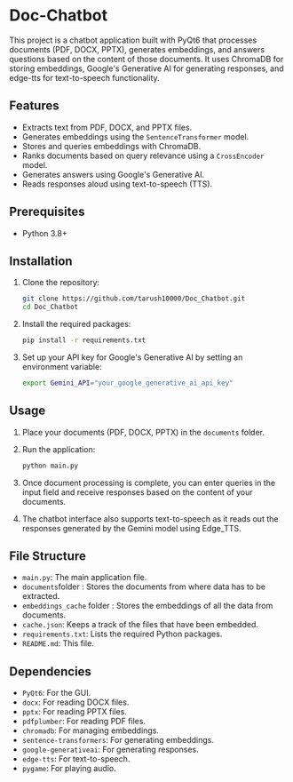 # Doc-Chatbot

This project is a chatbot application built with PyQt6 that processes documents (PDF, DOCX, PPTX), generates embeddings, and answers questions based on the content of those documents. It uses ChromaDB for storing embeddings, Google's Generative AI for generating responses, and edge-tts for text-to-speech functionality.

## Features

- Extracts text from PDF, DOCX, and PPTX files.
- Generates embeddings using the `SentenceTransformer` model.
- Stores and queries embeddings with ChromaDB.
- Ranks documents based on query relevance using a `CrossEncoder` model.
- Generates answers using Google's Generative AI.
- Reads responses aloud using text-to-speech (TTS).

## Prerequisites

- Python 3.8+

## Installation

1. Clone the repository:
    ```bash
    git clone https://github.com/tarush10000/Doc_Chatbot.git
    cd Doc_Chatbot
    ```

2. Install the required packages:
    ```bash
    pip install -r requirements.txt
    ```

3. Set up your API key for Google's Generative AI by setting an environment variable:
    ```bash
    export Gemini_API="your_google_generative_ai_api_key"
    ```

## Usage

1. Place your documents (PDF, DOCX, PPTX) in the `documents` folder.

2. Run the application:
    ```bash
    python main.py
    ```

3. Once document processing is complete, you can enter queries in the input field and receive responses based on the content of your documents.

4. The chatbot interface also supports text-to-speech as it reads out the responses generated by the Gemini model using Edge_TTS.
   
## File Structure

- `main.py`: The main application file.
- `documents`folder : Stores the documents from where data has to be extracted.
- `embeddings_cache` folder : Stores the embeddings of all the data from documents.
- `cache.json`: Keeps a track of the files that have been embedded.
- `requirements.txt`: Lists the required Python packages.
- `README.md`: This file.

## Dependencies

- `PyQt6`: For the GUI.
- `docx`: For reading DOCX files.
- `pptx`: For reading PPTX files.
- `pdfplumber`: For reading PDF files.
- `chromadb`: For managing embeddings.
- `sentence-transformers`: For generating embeddings.
- `google-generativeai`: For generating responses.
- `edge-tts`: For text-to-speech.
- `pygame`: For playing audio.
